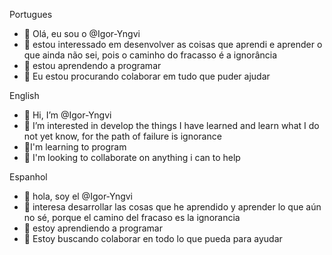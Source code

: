 Portugues
- 👋 Olá, eu sou o @Igor-Yngvi
- 👀 estou interessado em desenvolver as coisas que aprendi e aprender o que ainda não sei, pois o caminho do fracasso é a ignorância
- 🌱 estou aprendendo a programar 
- 💞️ Eu estou procurando colaborar em tudo que puder ajudar

English
- 👋 Hi, I’m @Igor-Yngvi
- 👀 I’m interested in develop the things I have learned and learn what I do not yet know, for the path of failure is ignorance
- 🌱I'm learning to program
- 💞️ I'm looking to collaborate on anything i can to help

Espanhol
- 👋 hola, soy el @Igor-Yngvi
- 👀 interesa desarrollar las cosas que he aprendido y aprender lo que aún no sé, porque el camino del fracaso es la ignorancia
- 🌱 estoy aprendiendo a programar 
- 💞️ Estoy buscando colaborar en todo lo que pueda para ayudar 

<!---
Igor-Yngvi/Igor-Yngvi is a ✨ special ✨ repository because its `README.md` (this file) appears on your GitHub profile.
You can click the Preview link to take a look at your changes.
--->
